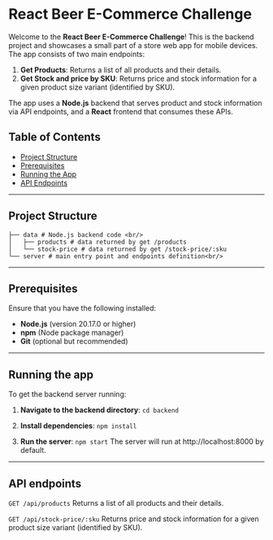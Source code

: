 

# React Beer E-Commerce Challenge

Welcome to the **React Beer E-Commerce Challenge**! This is the backend project and showcases a small part of a store web app for mobile devices. The app consists of two main endpoints:

1. **Get Products**: Returns a list of all products and their details.
2. **Get Stock and price by SKU**: Returns price and stock information for a given product size variant (identified by SKU).

The app uses a **Node.js** backend that serves product and stock information via API endpoints, and a **React** frontend that consumes these APIs.

## Table of Contents

- [Project Structure](#project-structure)
- [Prerequisites](#prerequisites)
- [Running the App](#running-the-app)
- [API Endpoints](#api-endpoints)

---

## Project Structure
```
├── data # Node.js backend code <br/>
│   ├── products # data returned by get /products
│   └── stock-price # data returned by get /stock-price/:sku
└── server # main entry point and endpoints definition<br/>
```

---

## Prerequisites

Ensure that you have the following installed:

- **Node.js** (version 20.17.0 or higher)
- **npm** (Node package manager)
- **Git** (optional but recommended)

---

## Running the app

To get the backend server running:

1. **Navigate to the backend directory**:
```cd backend```

2. **Install dependencies**:
```npm install```

3. **Run the server**:
```npm start``` 
The server will run at http://localhost:8000 by default.

---

## API endpoints
```GET /api/products```
Returns a list of all products and their details.

```GET /api/stock-price/:sku```
Returns price and stock information for a given product size variant (identified by SKU).
